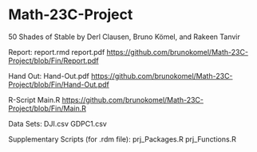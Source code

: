 # Math-23C-Project
50 Shades of Stable by Derl Clausen, Bruno Kömel, and Rakeen Tanvir

Report:
report.rmd
report.pdf https://github.com/brunokomel/Math-23C-Project/blob/Fin/Report.pdf

Hand Out:
Hand-Out.pdf https://github.com/brunokomel/Math-23C-Project/blob/Fin/Hand-Out.pdf

R-Script
Main.R https://github.com/brunokomel/Math-23C-Project/blob/Fin/Main.R

Data Sets:
DJI.csv
GDPC1.csv

Supplementary Scripts (for .rdm file):
prj_Packages.R
prj_Functions.R

